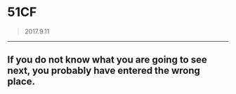 # 51CF
> 2017.9.11
------
## If you do not know what you are going to see next, you probably have entered the wrong place.
